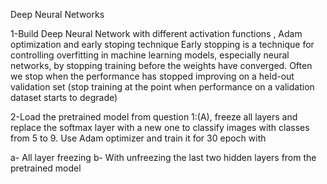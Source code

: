 
Deep Neural Networks

1-Build Deep Neural Network with different activation functions , Adam optimization and early stoping technique
Early stopping is a technique for controlling overfitting in machine learning models, especially neural networks, by stopping training before the weights have converged. Often we stop when the performance has stopped improving on a held-out validation set (stop training at the point when performance on a validation dataset starts to degrade)


2-Load the pretrained model from question 1:(A), freeze all layers and replace the softmax layer with a new one to classify images with classes from 5 to 9. Use Adam optimizer and train it for 30 epoch with

a- All layer freezing
b- With unfreezing the last two hidden layers from the pretrained model
